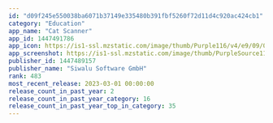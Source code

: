 ```yaml
---
id: "d09f245e550038ba6071b37149e335480b391fbf5260f72d11d4c920ac424cb1"
category: "Education"
app_name: "Cat Scanner"
app_id: 1447491786
app_icon: https://is1-ssl.mzstatic.com/image/thumb/Purple116/v4/e9/09/08/e9090896-2632-e256-884f-d799b8412dee/AppIcon-0-0-1x_U007emarketing-0-0-0-7-0-0-sRGB-0-0-0-GLES2_U002c0-512MB-85-220-0-0.png/1024x1024bb.png
app_screenshot: https://is1-ssl.mzstatic.com/image/thumb/PurpleSource114/v4/f8/c4/71/f8c47171-207e-148c-61bc-271d4646f580/b6049e8d-c6a7-44eb-8cde-ac978e44b099_1.png/1242x2688bb.png
publisher_id: 1447489157
publisher_name: "Siwalu Software GmbH"
rank: 483
most_recent_release: 2023-03-01 00:00:00
release_count_in_past_year: 2
release_count_in_past_year_category: 16
release_count_in_past_year_top_in_category: 35
---
```

